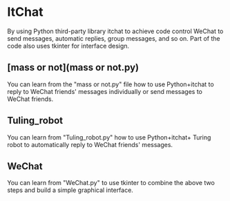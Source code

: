 # ItChat
By using Python third-party library itchat to achieve code control WeChat to send messages, automatic replies, group messages, and so on. Part of the code also uses tkinter for interface design.

## [mass or not](mass or not.py)
You can learn from the "mass or not.py" file how to use Python+itchat to reply to WeChat friends' messages individually or send messages to WeChat friends.

## Tuling_robot
You can learn from "Tuling_robot.py" how to use Python+itchat+ Turing robot to automatically reply to WeChat friends' messages.

## WeChat
You can learn from "WeChat.py" to use tkinter to combine the above two steps and build a simple graphical interface.
